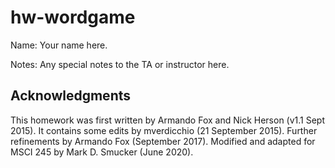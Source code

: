 # hw-wordgame

Name: Your name here.

Notes: Any special notes to the TA or instructor here.

## Acknowledgments

This homework was first written by Armando Fox and Nick Herson (v1.1 Sept 2015).
It contains some edits by mverdicchio (21 September 2015).
Further refinements by Armando Fox (September 2017).
Modified and adapted for MSCI 245 by Mark D. Smucker (June 2020).


